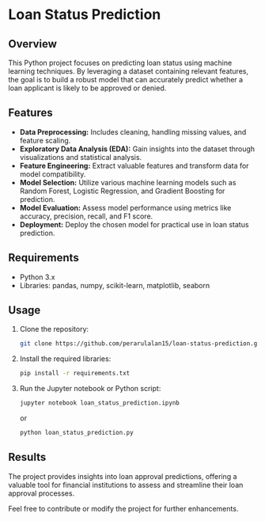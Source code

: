 # Loan Status Prediction

## Overview

This Python project focuses on predicting loan status using machine learning techniques. By leveraging a dataset containing relevant features, the goal is to build a robust model that can accurately predict whether a loan applicant is likely to be approved or denied.

## Features

- **Data Preprocessing:** Includes cleaning, handling missing values, and feature scaling.
- **Exploratory Data Analysis (EDA):** Gain insights into the dataset through visualizations and statistical analysis.
- **Feature Engineering:** Extract valuable features and transform data for model compatibility.
- **Model Selection:** Utilize various machine learning models such as Random Forest, Logistic Regression, and Gradient Boosting for prediction.
- **Model Evaluation:** Assess model performance using metrics like accuracy, precision, recall, and F1 score.
- **Deployment:** Deploy the chosen model for practical use in loan status prediction.

## Requirements

- Python 3.x
- Libraries: pandas, numpy, scikit-learn, matplotlib, seaborn

## Usage

1. Clone the repository:

    ```bash
    git clone https://github.com/perarulalan15/loan-status-prediction.git
    ```

2. Install the required libraries:

    ```bash
    pip install -r requirements.txt
    ```

3. Run the Jupyter notebook or Python script:

    ```bash
    jupyter notebook loan_status_prediction.ipynb
    ```

    or

    ```bash
    python loan_status_prediction.py
    ```

## Results

The project provides insights into loan approval predictions, offering a valuable tool for financial institutions to assess and streamline their loan approval processes.

Feel free to contribute or modify the project for further enhancements.